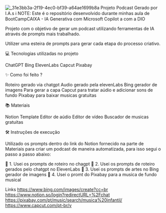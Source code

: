 ![_31e3bb3a-2f19-4ec0-bf39-a64ae1699b8a](https://github.com/user-attachments/assets/19663920-9314-4944-aa8e-b1bfafa160c2)
Projeto Podcast Gerado por I.A.s
ℹ️ NOTE: Este é o repositório desenvolvido durante minhas aula de BootCampCAIXA - IA Generativa com Microsoft Copilot
  a com a DIO

Projeto com o objetivo de gerar um podcast utilizando ferramentas de IA através de prompts mais trabalhado.

Utilizer uma esteira de prompts para gerar cada etapa do processo criativo.

💻 Tecnologias utilizadas no projeto

ChatGPT
Bing
ElevenLabs
Capcut
Pixabay

✨ Como foi feito ?

Roteiro gerado via chatgpt
Audio gerado pela elevenLabs
Bing gerador de imagens Para gerar a capa
Capcut para tratar aúdio e adicionar sons de fundo
Pixabay para baixar musicas gratuitas

📚 Materiais

Notion Template
Editor de aúdio
Editor de vídeo 
Buscador de musicas gratuitas

🛠️ Instruções de execução

Utilizado os prompts dentro do link do Notion fornecido na parte de Materiais para criar um podcast de maneira automatizada, para isso segui o passo a passo abaixo:

🤖 1. Usei os prompts de roteiro no chagpt
🤖 2. Usei os prompts de roteiro gerados pelo chatgpt no ElevenLabs
🤖 3. Usei os prompts de artes no Bing gerador de imagens 
🤖 4. Usei o promt do Pixabay para a musica de fundo musical

Links
https://www.bing.com/images/create?cc=br
https://www.notion.so/login?redirectURL=%2Fchat
https://pixabay.com/pt/music/search/musica%20infantil/
https://www.capcut.com/pt-br/v
